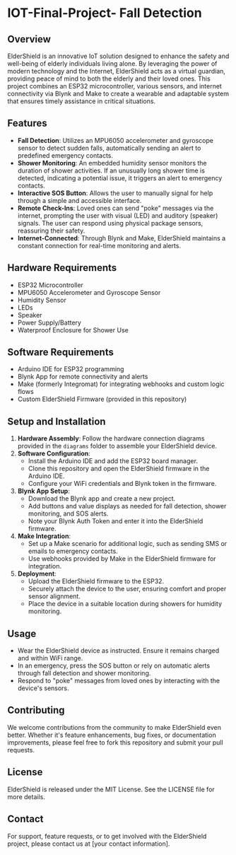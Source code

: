 # IOT-Final-Project- Fall Detection


## Overview

ElderShield is an innovative IoT solution designed to enhance the safety and well-being of elderly individuals living alone. By leveraging the power of modern technology and the Internet, ElderShield acts as a virtual guardian, providing peace of mind to both the elderly and their loved ones. This project combines an ESP32 microcontroller, various sensors, and internet connectivity via Blynk and Make to create a wearable and adaptable system that ensures timely assistance in critical situations.

## Features

- **Fall Detection**: Utilizes an MPU6050 accelerometer and gyroscope sensor to detect sudden falls, automatically sending an alert to predefined emergency contacts.
- **Shower Monitoring**: An embedded humidity sensor monitors the duration of shower activities. If an unusually long shower time is detected, indicating a potential issue, it triggers an alert to emergency contacts.
- **Interactive SOS Button**: Allows the user to manually signal for help through a simple and accessible interface.
- **Remote Check-Ins**: Loved ones can send "poke" messages via the internet, prompting the user with visual (LED) and auditory (speaker) signals. The user can respond using physical package sensors, reassuring their safety.
- **Internet-Connected**: Through Blynk and Make, ElderShield maintains a constant connection for real-time monitoring and alerts.

## Hardware Requirements

- ESP32 Microcontroller
- MPU6050 Accelerometer and Gyroscope Sensor
- Humidity Sensor
- LEDs
- Speaker
- Power Supply/Battery
- Waterproof Enclosure for Shower Use

## Software Requirements

- Arduino IDE for ESP32 programming
- Blynk App for remote connectivity and alerts
- Make (formerly Integromat) for integrating webhooks and custom logic flows
- Custom ElderShield Firmware (provided in this repository)

## Setup and Installation

1. **Hardware Assembly**: Follow the hardware connection diagrams provided in the `diagrams` folder to assemble your ElderShield device.
2. **Software Configuration**: 
   - Install the Arduino IDE and add the ESP32 board manager.
   - Clone this repository and open the ElderShield firmware in the Arduino IDE.
   - Configure your WiFi credentials and Blynk token in the firmware.
3. **Blynk App Setup**:
   - Download the Blynk app and create a new project.
   - Add buttons and value displays as needed for fall detection, shower monitoring, and SOS alerts.
   - Note your Blynk Auth Token and enter it into the ElderShield firmware.
4. **Make Integration**:
   - Set up a Make scenario for additional logic, such as sending SMS or emails to emergency contacts.
   - Use webhooks provided by Make in the ElderShield firmware for integration.
5. **Deployment**:
   - Upload the ElderShield firmware to the ESP32.
   - Securely attach the device to the user, ensuring comfort and proper sensor alignment.
   - Place the device in a suitable location during showers for humidity monitoring.

## Usage

- Wear the ElderShield device as instructed. Ensure it remains charged and within WiFi range.
- In an emergency, press the SOS button or rely on automatic alerts through fall detection and shower monitoring.
- Respond to "poke" messages from loved ones by interacting with the device's sensors.

## Contributing

We welcome contributions from the community to make ElderShield even better. Whether it's feature enhancements, bug fixes, or documentation improvements, please feel free to fork this repository and submit your pull requests.

## License

ElderShield is released under the MIT License. See the LICENSE file for more details.

## Contact

For support, feature requests, or to get involved with the ElderShield project, please contact us at [your contact information].
